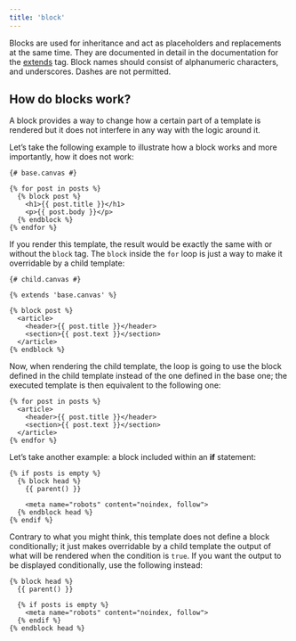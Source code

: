 ```yaml
---
title: 'block'
---
```


Blocks are used for inheritance and act as placeholders and replacements at the same time. They are documented in detail in the documentation for the [extends](/docs/canvas/tags/extends) tag. Block names should consist of alphanumeric characters, and underscores. Dashes are not permitted.

## How do blocks work?

A block provides a way to change how a certain part of a template is rendered but it does not interfere in any way with the logic around it.

Let’s take the following example to illustrate how a block works and more importantly, how it does not work:

```twig {% process=false %}
{# base.canvas #}

{% for post in posts %}
  {% block post %}
    <h1>{{ post.title }}</h1>
    <p>{{ post.body }}</p>
  {% endblock %}
{% endfor %}
```

If you render this template, the result would be exactly the same with or without the `block` tag. The `block` inside the `for` loop is just a way to make it overridable by a child template:

```twig {% process=false %}
{# child.canvas #}

{% extends 'base.canvas' %}

{% block post %}
  <article>
    <header>{{ post.title }}</header>
    <section>{{ post.text }}</section>
  </article>
{% endblock %}
```

Now, when rendering the child template, the loop is going to use the block defined in the child template instead of the one defined in the base one; the executed template is then equivalent to the following one:

```twig {% process=false %}
{% for post in posts %}
  <article>
    <header>{{ post.title }}</header>
    <section>{{ post.text }}</section>
  </article>
{% endfor %}
```

Let’s take another example: a block included within an **if** statement:

```twig {% process=false %}
{% if posts is empty %}
  {% block head %}
    {{ parent() }}

    <meta name="robots" content="noindex, follow">
  {% endblock head %}
{% endif %}
```

Contrary to what you might think, this template does not define a block conditionally; it just makes overridable by a child template the output of what will be rendered when the condition is `true`. If you want the output to be displayed conditionally, use the following instead:

```twig {% process=false %}
{% block head %}
  {{ parent() }}

  {% if posts is empty %}
    <meta name="robots" content="noindex, follow">
  {% endif %}
{% endblock head %}
```
